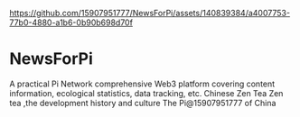 
https://github.com/15907951777/NewsForPi/assets/140839384/a4007753-77b0-4880-a1b6-0b90b698d70f

# NewsForPi
A practical Pi Network comprehensive Web3 platform covering content information, ecological statistics, data tracking, etc. 
Chinese Zen Tea
Zen tea ,the development history and culture
The Pi@15907951777 of China
